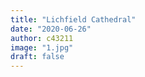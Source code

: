 ```yaml
---
title: "Lichfield Cathedral"
date: "2020-06-26"
author: c43211
image: "1.jpg"
draft: false
---
```


